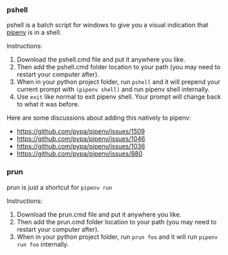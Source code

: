 
### pshell

pshell is a batch script for windows to give you a visual indication that [pipenv](https://github.com/pypa/pipenv) is in a shell.

Instructions:

1. Download the pshell.cmd file and put it anywhere you like.
2. Then add the pshell.cmd folder location to your path (you may need to restart your computer after).
2. When in your python project folder, run `pshell` and it will prepend your current prompt with `(pipenv shell)` and run pipenv shell internally.
3. Use `exit` like normal to exit pipenv shell. Your prompt will change back to what it was before.


Here are some discussions about adding this natively to pipenv:
* https://github.com/pypa/pipenv/issues/1509
* https://github.com/pypa/pipenv/issues/1046
* https://github.com/pypa/pipenv/issues/1036
* https://github.com/pypa/pipenv/issues/880


### prun

prun is just a shortcut for `pipenv run`

Instructions:

1. Download the prun.cmd file and put it anywhere you like.
2. Then add the prun.cmd folder location to your path (you may need to restart your computer after).
2. When in your python project folder, run `prun foo` and it will run `pipenv run foo` internally.
